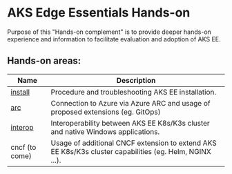 # AKS Edge Essentials Hands-on

Purpose of this "Hands-on complement" is to provide deeper hands-on experience and information to facilitate evaluation and adoption of AKS EE.
## Hands-on areas:

| Name           | Description      |
|----------------|------------------|
| [install](./hands-on/install/install.md) | Procedure and troubleshooting AKS EE installation. |
| [arc](./hands-on/arc/arc.md) | Connection to Azure via Azure ARC and usage of proposed extensions (eg. GitOps) | 
| [interop](./hands-on/interop/interop.md) |  Interoperability between AKS EE K8s/K3s cluster and native Windows applications. | 
| cncf (to come) |  Usage of additional CNCF extension to extend AKS EE K8s/K3s cluster capabilities (eg. Helm, NGINX ...). | 
